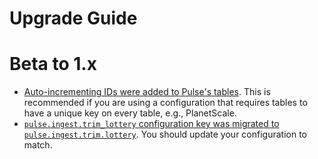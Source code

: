 # Upgrade Guide

# Beta to 1.x

- [Auto-incrementing IDs were added to Pulse's tables](https://github.com/laravel/pulse/pull/142). This is recommended if you are using a configuration that requires tables to have a unique key on every table, e.g., PlanetScale.
- [`pulse.ingest.trim_lottery` configuration key was migrated to `pulse.ingest.trim.lottery`](https://github.com/laravel/pulse/pull/184). You should update your configuration to match.
